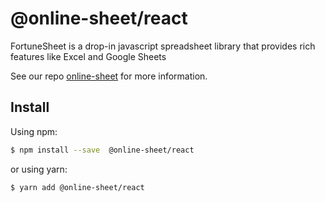 # @online-sheet/react

FortuneSheet is a drop-in javascript spreadsheet library that provides rich features like Excel and Google Sheets

See our repo [online-sheet](https://github.com/eoncn/online-sheet) for more information.

## Install

Using npm:

```bash
$ npm install --save  @online-sheet/react
```

or using yarn:

```bash
$ yarn add @online-sheet/react
```
